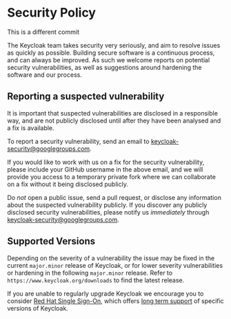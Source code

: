 # Security Policy

This is a different commit

The Keycloak team takes security very seriously, and aim to resolve issues as quickly as possible. Building secure
software is a continuous process, and can always be improved. As such we welcome reports on potential security 
vulnerabilities, as well as suggestions around hardening the software and our process.

## Reporting a suspected vulnerability

It is important that suspected vulnerabilities are disclosed in a responsible way, and are not publicly disclosed until
after they have been analysed and a fix is available.

To report a security vulnerability, send an email to keycloak-security@googlegroups.com.

If you would like to work with us on a fix for the security vulnerability, please include your GitHub username
in the above email, and we will provide you access to a temporary private fork where we can collaborate on a fix 
without it being disclosed publicly.

Do *not* open a public issue, send a pull request, or disclose any information about the suspected vulnerability publicly.
If you discover any publicly disclosed security vulnerabilities, please notify us *immediately* through 
keycloak-security@googlegroups.com.

## Supported Versions

Depending on the severity of a vulnerability the issue may be fixed in the current `major.minor` release of Keycloak, or
for lower severity vulnerabilities or hardening in the following `major.minor` release. Refer to 
`https://www.keycloak.org/downloads` to find the latest release.

If you are unable to regularly upgrade Keycloak we encourage you to consider 
[Red Hat Single Sign-On](https://access.redhat.com/products/red-hat-single-sign-on), which offers 
[long term support](https://access.redhat.com/support/policy/updates/jboss_notes#p_sso) of specific versions of Keycloak.
